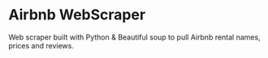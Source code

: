 # Airbnb WebScraper
Web scraper built with Python & Beautiful soup to pull Airbnb rental names, prices and reviews. 
